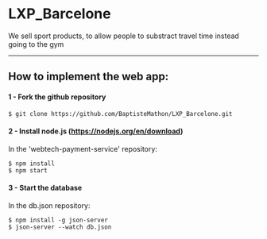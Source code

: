 # LXP_Barcelone

We sell sport products, to allow people to substract travel time instead going to the gym

***
## How to implement the web app:

#### 1 - Fork the github repository
```
$ git clone https://github.com/BaptisteMathon/LXP_Barcelone.git
```
#### 2 - Install node.js (https://nodejs.org/en/download)
In the 'webtech-payment-service' repository:
```
$ npm install
$ npm start
```

#### 3 - Start the database
In the db.json repository:
```
$ npm install -g json-server
$ json-server --watch db.json
```

